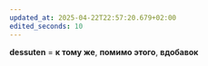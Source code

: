 ```yaml
---
updated_at: 2025-04-22T22:57:20.679+02:00
edited_seconds: 10
---
```

**dessuten** = **к тому же**, **помимо этого**, **вдобавок**